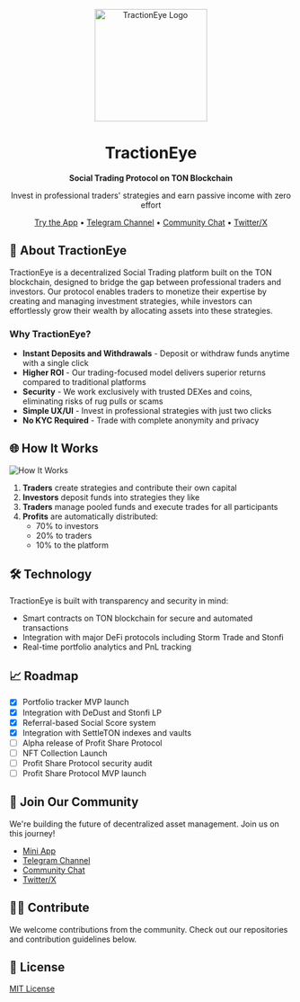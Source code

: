 <p align="center">
  <img src="https://raw.githubusercontent.com/TractionEye/.github/main/profile/assets/logo.png" alt="TractionEye Logo" width="200"/>
</p>

<h1 align="center">TractionEye</h1>
<p align="center">
  <strong>Social Trading Protocol on TON Blockchain</strong>
</p>
<p align="center">
  Invest in professional traders' strategies and earn passive income with zero effort
</p>

<p align="center">
  <a href="https://t.me/TractionEyebot/app">Try the App</a> •
  <a href="https://t.me/TractionEye">Telegram Channel</a> •
  <a href="https://t.me/tractioneye_community">Community Chat</a> •
  <a href="https://x.com/TractionEye">Twitter/X</a>
</p>

## 🚀 About TractionEye

TractionEye is a decentralized Social Trading platform built on the TON blockchain, designed to bridge the gap between professional traders and investors. Our protocol enables traders to monetize their expertise by creating and managing investment strategies, while investors can effortlessly grow their wealth by allocating assets into these strategies.

### Why TractionEye?

- **Instant Deposits and Withdrawals** - Deposit or withdraw funds anytime with a single click
- **Higher ROI** - Our trading-focused model delivers superior returns compared to traditional platforms 
- **Security** - We work exclusively with trusted DEXes and coins, eliminating risks of rug pulls or scams
- **Simple UX/UI** - Invest in professional strategies with just two clicks
- **No KYC Required** - Trade with complete anonymity and privacy

## 🌐 How It Works

![How It Works](https://raw.githubusercontent.com/TractionEye/.github/main/profile/assets/how-it-works.png)

1. **Traders** create strategies and contribute their own capital
2. **Investors** deposit funds into strategies they like
3. **Traders** manage pooled funds and execute trades for all participants
4. **Profits** are automatically distributed:
   - 70% to investors
   - 20% to traders
   - 10% to the platform

## 🛠️ Technology

TractionEye is built with transparency and security in mind:

- Smart contracts on TON blockchain for secure and automated transactions
- Integration with major DeFi protocols including Storm Trade and Stonfi
- Real-time portfolio analytics and PnL tracking

## 📈 Roadmap

- [x] Portfolio tracker MVP launch
- [x] Integration with DeDust and Stonfi LP
- [x] Referral-based Social Score system
- [x] Integration with SettleTON indexes and vaults
- [ ] Alpha release of Profit Share Protocol
- [ ] NFT Collection Launch
- [ ] Profit Share Protocol security audit
- [ ] Profit Share Protocol MVP launch

## 🤝 Join Our Community

We're building the future of decentralized asset management. Join us on this journey!

- [Mini App](https://t.me/TractionEyebot/app)
- [Telegram Channel](https://t.me/TractionEye)
- [Community Chat](https://t.me/tractioneye_community)
- [Twitter/X](https://x.com/TractionEye)

## 👨‍💻 Contribute

We welcome contributions from the community. Check out our repositories and contribution guidelines below.

## 📝 License

[MIT License](LICENSE)
